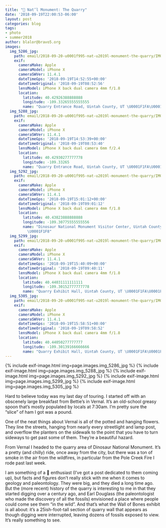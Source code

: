 ```yaml
---
title: "🦕 Nat’l Monument: The Quarry"
date: '2018-09-19T22:00:53-06:00'
layout: post
categories: blog
tags:
- photo
- summer2018
author: blalor@bravo5.org
images:
  img_5286_jpg:
    path: email/2018-09-20-u0001f995-nat-u2019l-monument-the-quarry/IMG_5286.jpg
    exif:
      cameraMake: Apple
      cameraModel: iPhone X
      cameraSWVer: 11.4.1
      dateTimeGps: '2018-09-19T14:52:55+00:00'
      dateTimeOriginal: '2018-09-19T08:52:56'
      lensModel: iPhone X back dual camera 4mm f/1.8
      location:
        latitude: 40.42926388888888
        longitude: -109.33265555555555
        name: "Quarry Entrance Road, Uintah County, UT \U0001F1FA\U0001F1F8"
  img_5288_jpg:
    path: email/2018-09-20-u0001f995-nat-u2019l-monument-the-quarry/IMG_5288.jpg
    exif:
      cameraMake: Apple
      cameraModel: iPhone X
      cameraSWVer: 11.4.1
      dateTimeGps: '2018-09-19T14:53:39+00:00'
      dateTimeOriginal: '2018-09-19T08:53:40'
      lensModel: iPhone X back dual camera 6mm f/2.4
      location:
        latitude: 40.42930277777778
        longitude: -109.33265
        name: "Quarry Entrance Road, Uintah County, UT \U0001F1FA\U0001F1F8"
  img_5292_jpg:
    path: email/2018-09-20-u0001f995-nat-u2019l-monument-the-quarry/IMG_5292.jpg
    exif:
      cameraMake: Apple
      cameraModel: iPhone X
      cameraSWVer: 11.4.1
      dateTimeGps: '2018-09-19T15:01:12+00:00'
      dateTimeOriginal: '2018-09-19T09:01:12'
      lensModel: iPhone X back dual camera 4mm f/1.8
      location:
        latitude: 40.43823888888888
        longitude: -109.30775555555556
        name: "Dinosaur National Monument Visitor Center, Uintah County, UT \U0001F1FA\
          \U0001F1F8"
  img_5299_jpg:
    path: email/2018-09-20-u0001f995-nat-u2019l-monument-the-quarry/IMG_5299.jpg
    exif:
      cameraMake: Apple
      cameraModel: iPhone X
      cameraSWVer: 11.4.1
      dateTimeGps: '2018-09-19T15:40:09+00:00'
      dateTimeOriginal: '2018-09-19T09:40:11'
      lensModel: iPhone X back dual camera 4mm f/1.8
      location:
        latitude: 40.44031111111111
        longitude: -109.30152777777778
        name: "Quarry Exhibit Hall, Uintah County, UT \U0001F1FA\U0001F1F8"
  img_5305_jpg:
    path: email/2018-09-20-u0001f995-nat-u2019l-monument-the-quarry/IMG_5305.jpg
    exif:
      cameraMake: Apple
      cameraModel: iPhone X
      cameraSWVer: 11.4.1
      dateTimeGps: '2018-09-19T15:58:51+00:00'
      dateTimeOriginal: '2018-09-19T09:58:52'
      lensModel: iPhone X back dual camera 4mm f/1.8
      location:
        latitude: 40.44050277777777
        longitude: -109.30139166666666
        name: "Quarry Exhibit Hall, Uintah County, UT \U0001F1FA\U0001F1F8"
---
```


{% include exif-image.html img=page.images.img_5286_jpg %}
{% include exif-image.html img=page.images.img_5288_jpg %}
{% include exif-image.html img=page.images.img_5292_jpg %}
{% include exif-image.html img=page.images.img_5299_jpg %}
{% include exif-image.html img=page.images.img_5305_jpg %}

Hard to believe today was my last day of touring. I started off with an obscenely large breakfast from Bettie’s in Vernal. It’s an old-school greasy spoon that’s mostly populated by locals at 7:30am. I’m pretty sure the “slice” of ham I got was a pound. 

One of the neat things about Vernal is all of the potted and hanging flowers. They line the streets, hanging from nearly every streetlight and lamp post, and overflow the planters on the sidewalk to the point that you have to turn sideways to get past some of them. They’re a beautiful hazard. 

From Vernal I headed to the quarry area of Dinosaur National Monument. It’s a pretty (and chilly) ride, once away from the city, but there was a ton of smoke in the air from the wildfires, in particular from the Pole Creek Fire I rode past last week. 

I am something of a 🦕 enthusiast (I’ve got a post dedicated to them coming up), but facts and figures don’t really stick with me when it comes to geology and paleontology. They were big, and they died a long time ago. But the (more recent) history of the quarry is interesting to me in that they started digging over a century ago, and Earl Douglass (the paleontologist who made the discovery of all the fossils) envisioned a place where people could come see them “in the wild”. And that’s what the Wall of Bones exhibit is all about: it’s a 25ish-foot-tall section of quarry wall that appears as though digging were interrupted, leaving dozens of fossils exposed to view. It’s really something to see. 















